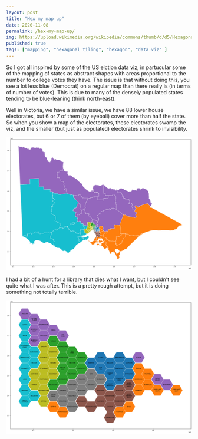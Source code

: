 ```yaml
---
layout: post
title: "Hex my map up"
date: 2020-11-08
permalink: /hex-my-map-up/
img: https://upload.wikimedia.org/wikipedia/commons/thumb/d/d5/Hexagonal_tiling_2-1.svg/600px-Hexagonal_tiling_2-1.svg.png
published: true
tags: ["mapping", "hexagonal tiling", "hexagon", "data viz" ]
---
```


So I got all inspired by some of the US elction data viz, in partucular some of the mapping of states as abstract shapes with areas proportional to the number fo college votes they have. The issue is that without doing this, you see a lot less blue (Democrat) on a regular map than there really is (in terms of number of votes). This is due to many of the densely populated states tending to be blue-leaning (think north-east).

Well in Victoria, we have a similar issue, we have 88 lower house electorates, but 6 or 7 of them (by eyeball) cover more than half the state. So when you show a map of the electorates, these electorates swamp the viz, and the smaller (but just as populated) electorates shrink to invisibility.

![Plot of Victoria's electorates.](../assets/img/electorate_map.png "Plot of Victoria's electorates.")

I had a bit of a hunt for a library that dies what I want, but I couldn't see quite what I was after. This is a pretty rough attempt, but it is doing something not totally terrible.

![Plot of Victoria's electorates as equal area hexagons.](../assets/img/hex_map.png "Plot of Victoria's electorates as equal area hexagons.")

